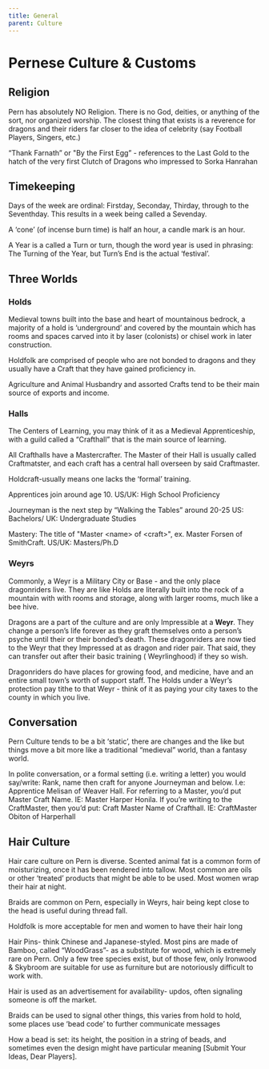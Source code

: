 ```yaml
---
title: General
parent: Culture
---
```


# Pernese Culture & Customs

## Religion
Pern has absolutely NO Religion. There is no God, deities, or anything of the sort, nor organized worship.
The closest thing that exists is a reverence for dragons and their riders far closer to the idea of celebrity (say Football Players, Singers, etc.)

“Thank Farnath” or "By the First Egg” - references to the Last Gold to the hatch of the very first Clutch of Dragons who impressed to Sorka Hanrahan

## Timekeeping

Days of the week are ordinal: Firstday, Seconday, Thirday, through to the Seventhday.
This results in a week being called a Sevenday.

A ‘cone’ (of incense burn time) is half an hour, a candle mark is an hour.

A Year is a called a Turn or turn, though the word year is used in phrasing: The Turning of the Year, but Turn’s End is the actual ‘festival’.

## Three Worlds
### Holds
Medieval towns built into the base and heart of mountainous bedrock, a majority of a hold is ‘underground’ and covered by the mountain which has rooms and spaces carved into it by laser (colonists) or chisel work in later construction.

Holdfolk are comprised of people who are not bonded to dragons and they usually have a Craft that they have gained proficiency in.

Agriculture and Animal Husbandry and assorted Crafts tend to be their main source of exports and income.

### Halls
The Centers of Learning, you may think of it as a Medieval Apprenticeship, with a guild called a “Crafthall” that is the main source of learning.

All Crafthalls have a Mastercrafter. The Master of their Hall is usually called Craftmatster, and each craft has a central hall overseen by said Craftmaster.

Holdcraft-usually means one lacks the ‘formal’ training.

Apprentices join around age 10. US/UK: High School Proficiency

Journeyman is the next step by “Walking the Tables” around 20-25 US: Bachelors/ UK: Undergraduate Studies

Mastery: The title of "Master &lt;name&gt; of &lt;craft&gt;", ex. Master Forsen of SmithCraft. US/UK: Masters/Ph.D


### Weyrs
Commonly, a Weyr is a Military City or Base - and the only place dragonriders live. They are like Holds are literally built into the rock of a mountain with with rooms and storage, along with larger rooms, much like a bee hive.

Dragons are a part of the culture and are only Impressible at a <b>Weyr</b>. They change a person’s life forever as they graft themselves onto a person’s psyche until their or their bonded’s death. These dragonriders are now tied to the Weyr that they Impressed at as dragon and rider pair. That said, they  can transfer out after their basic training ( Weyrlinghood) if they so wish.

Dragonriders do have places for growing food, and medicine, have and an entire small town’s worth of support staff.
The Holds under a Weyr’s protection pay tithe to that Weyr - think of it as paying your city taxes to the county in which you live.

## Conversation
Pern Culture tends to be a bit ‘static’, there are changes and the like but things move a bit more like a traditional “medieval” world, than a fantasy world.

In polite conversation, or a formal setting (i.e. writing a letter) you would say/write: Rank, name then craft for anyone Journeyman and below. I.e: Apprentice Melisan of  Weaver Hall. For referring to a Master, you’d put Master Craft Name. IE: Master Harper Honila. If you’re writing to the CraftMaster, then you’d put: Craft Master Name of Crafthall. IE: CraftMaster Obiton of Harperhall

## Hair Culture
Hair care culture on Pern is diverse. Scented animal fat is a common form of moisturizing, once it has been rendered into tallow. Most common are oils or other ‘treated’ products that might be able to be used. Most women wrap their hair at night.

Braids are common on Pern, especially in Weyrs, hair being kept close to the head is useful during thread fall.

Holdfolk is more acceptable for men and women to have their hair long

Hair Pins- think Chinese and Japanese-styled. Most pins are made of Bamboo, called “WoodGrass”- as a substitute for wood, which is extremely rare on Pern. Only a few tree species exist, but of those few, only Ironwood & Skybroom are suitable for use as furniture but are notoriously difficult to work with.

Hair is used as an advertisement for availability- updos, often signaling someone is off the market.

Braids can be used to signal other things, this varies from hold to hold, some places use ‘bead code’ to further communicate messages

How a bead is set: its height, the position in a string of beads, and sometimes even the design might have particular meaning [Submit Your Ideas, Dear Players].


